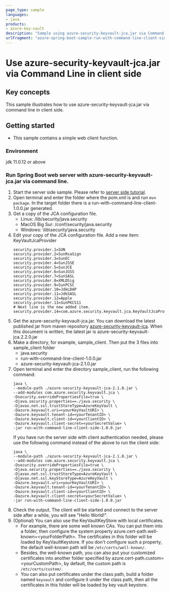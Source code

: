 ```yaml
---
page_type: sample
languages:
- java
products:
- azure-key-vault
description: "Sample using azure-security-keyvault-jca.jar via Command Line in client side"
urlFragment: "azure-spring-boot-sample-run-with-command-line-client-side"
---
```


# Use azure-security-keyvault-jca.jar via Command Line in client side

## Key concepts
This sample illustrates how to use azure-security-keyvault-jca.jar via command
line in client side.

## Getting started

- This sample contains a simple web client function. 

### Environment
jdk 11.0.12 or above

### Run Spring Boot web server with azure-security-keyvault-jca.jar via command line.
1. Start the server side sample. Please refer to [server side tutorial].
1. Open terminal and enter the folder where the pom.xml is and run `mvn package`. In the target 
   folder there is a run-with-command-line-client-1.0.0.jar generated.
1. Get a copy of the JCA configuration file.
    - Linux: <java-home>/lib/security/java.security
    - MacOS Big Sur: <java-home>/conf/security/java.security
    - Windows: <java-home>\lib\security\java.security
1. Edit your copy of the JCA configuration file. Add a new item: KeyVaultJcaProvider
   ```
   security.provider.1=SUN
   security.provider.2=SunRsaSign
   security.provider.3=SunEC
   security.provider.4=SunJSSE
   security.provider.5=SunJCE
   security.provider.6=SunJGSS
   security.provider.7=SunSASL
   security.provider.8=XMLDSig
   security.provider.9=SunPCSC
   security.provider.10=JdkLDAP
   security.provider.11=JdkSASL
   security.provider.12=Apple
   security.provider.13=SunPKCS11
   # Next line is the new added item.
   security.provider.14=com.azure.security.keyvault.jca.KeyVaultJcaProvider
   ```
1. Get the azure-security-keyvault-jca.jar. You can download the latest published jar from maven
   repository [azure-security-keyvault-jca][azure-security-keyvault-jca]. When this document is 
   written, the latest jar is azure-security-keyvault-jca.2.2.0.jar
1. Make a directory, for example, sample_client. Then put the 3 files into sample_client folder
    - java.security 
    - run-with-command-line-client-1.0.0.jar
    - azure-security-keyvault-jca-2.1.0.jar 
1. Open terminal and enter the directory sample_client, run the following command:
   ```
   java \
   --module-path ./azure-security-keyvault-jca-2.1.0.jar \
   --add-modules com.azure.security.keyvault.jca \ 
   -Dsecurity.overridePropertiesFile=true \
   -Djava.security.properties==./java.security \ 
   -Djavax.net.ssl.trustStoreType=AzureKeyVault \ 
   -Dazure.keyvault.uri=<yourKeyVaultURI> \
   -Dazure.keyvault.tenant-id=<yourTenantID> \
   -Dazure.keyvault.client-id=<yourClientID> \
   -Dazure.keyvault.client-secret=<yourSecretValue> \ 
   -jar run-with-command-line-client-side-1.0.0.jar
   ```
   If you have run the server side with client authentication needed, please use the following 
   command instead of the above to run the client side:
   ```
   java \
   --module-path ./azure-security-keyvault-jca-2.1.0.jar \
   --add-modules com.azure.security.keyvault.jca \ 
   -Dsecurity.overridePropertiesFile=true \
   -Djava.security.properties==./java.security \ 
   -Djavax.net.ssl.trustStoreType=AzureKeyVault \ 
   -Djavax.net.ssl.keyStoreType=AzureKeyVault \
   -Dazure.keyvault.uri=<yourKeyVaultURI> \
   -Dazure.keyvault.tenant-id=<yourTenantID> \
   -Dazure.keyvault.client-id=<yourClientID> \
   -Dazure.keyvault.client-secret=<yourSecretValue> \ 
   -jar run-with-command-line-client-side-1.0.0.jar
   ```
1. Check the output. The client will be started and connect to the server side after a while, you 
   will see "Hello World!". 
1. (Optional) You can also use the KeyVaultKeyStore with local certificates.
   - For example, there are some well known CAs. You can put them into a folder, then configure the
     system property azure.cert-path.well-known=\<yourFolderPath>. The certificates in this folder 
     will be loaded by KeyVaultKeystore. If you don't configure such a property, the default 
     well-known path will be `/etc/certs/well-known/`.
   - Besides, the well-known path, you can also put your customized certificates into another folder
     specified by azure.cert-path.custom=\<yourCustomPath>, by default, the custom path is
     `/etc/certs/custom/`.
   - You can also put certificates under the class path, build a folder named `keyvault` and 
     configure it under the class path, then all the certificates in this folder will be loaded by 
     key vault keystore.

<!-- LINKS -->

[server side tutorial]: https://github.com/Azure-Samples/azure-spring-boot-samples/tree/main/keyvault/azure-security-keyvault-jca/run-with-command-line-server-side/README.md
[azure-security-keyvault-jca]: https://mvnrepository.com/artifact/com.azure/azure-security-keyvault-jca
